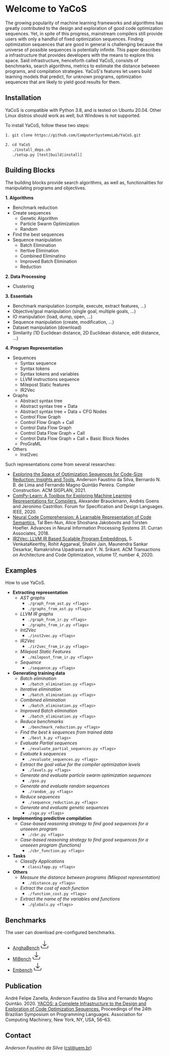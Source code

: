 # Welcome to YaCoS

The growing popularity of machine learning frameworks and algorithms has greatly contributed to the design and exploration of good code optimization sequences. Yet, in spite of this progress, mainstream compilers still provide users with only a handful of fixed optimization sequences. Finding optimization sequences that are good in general is challenging because the universe of possible sequences is potentially infinite. This paper describes a infrastructure that provides developers with the means to explore this space. Said infrastructure, henceforth called YaCoS, consists of benchmarks, search algorithms, metrics to estimate the distance between programs, and compilation strategies. YaCoS's features let users build learning models that predict, for unknown programs, optimization sequences that are likely to yield good results for them.

## Installation

YaCoS is compatible with Python 3.8, and is tested on Ubuntu 20.04. Other Linux distros should work as well, but Windows is not supported.

To install YaCoS, follow these two steps:


```
1. git clone https://github.com/ComputerSystemsLab/YaCoS.git
```

```
2. cd YaCoS
   ./install_deps.sh
   ./setup.py [test|build|install]
```

## Building Blocks

The building blocks provide search algorithms, as well as, functionalities for manipulating programs and objectives.

**1. Algorithms**

   - Benchmark reduction
   - Create sequences
     - Genetic Algorithm
     - Particle Swarm Optimization
     - Random
   - Find the best sequences
   - Sequence manipulation
     - Batch Elimination
     - Itertive Elimination
     - Combined Eliminatino
     - Improved Batch Elimination
     - Reduction

**2. Data Processing**

   - Clustering

**3. Essentials**

   - Benchmark manipulation (compile, execute, extract features, ...)
   - Objective/goal manipulation (single goal, multiple goals, ...)
   - IO manipulation (load, dump, open, ...)
   - Sequence manipulation (create, modification, ...)
   - Dataset manipulation (download)
   - Similarity (1D Euclidean distance, 2D Euclidean distance, edit distance, ...)

**4. Program Representation**

   - Sequences
     - Syntax sequence
     - Syntax tokens
     - Syntax tokens and variables
     - LLVM instructions sequence
     - Milepost Static features  
     - IR2Vec
   - Graphs
     - Abstract syntax tree
     - Abstract syntax tree + Data
     - Abstract syntax tree + Data + CFG Nodes
     - Control Flow Graph
     - Control Flow Graph + Call
     - Control Data Flow Graph
     - Control Data Flow Graph + Call
     - Control Data Flow Graph + Call + Basic Block Nodes
     - ProGraML
   - Others
     - Inst2vec

Such representations come from several researches:
- [Exploring the Space of Optimization Sequences for Code-Size Reduction: Insights and Tools.](https://doi.org/10.1145/3446804.3446849) Anderson Faustino da Silva, Bernardo N. B. de Lima and Fernando Magno Quintão Pereira. Compiler Construction. ACM SIGPLAN, 2021.
- [ComPy-Learn: A Toolbox for Exploring Machine Learning Representations for Compilers.](https://doi.org/10.1109/FDL50818.2020.9232946) Alexander Brauckmann, Andrés Goens and Jeronimo Castrillon. Forum for Specification and Design Languages. IEEE, 2020.
- [Neural Code Comprehension: A Learnable Representation of Code Semantics.](https://arxiv.org/abs/1806.07336) Tal Ben-Nun, Alice Shoshana Jakobovits and Torsten Hoefler. Advances in Neural Information Processing Systems 31. Curran Associates, 2018.
- [IR2Vec: LLVM IR Based Scalable Program Embeddings.](https://doi.org/10.1145/3418463) S. VenkataKeerthy, Rohit Aggarwal, Shalini Jain, Maunendra Sankar Desarkar, Ramakrishna Upadrasta and Y. N. Srikant. ACM Transactions on Architecture and Code Optimization, volume 17, number 4, 2020.

## Examples

 How to use YaCoS.

- **Extracting representation**
   - *AST graphs*
      - `./graph_from_ast.py <flags>`
      - `./graphs_from_ast.py <flags>`
   - *LLVM IR graphs*
      - `./graph_from_ir.py <flags>`
      - `./graphs_from_ir.py <flags>`
   - *Int2Vec*
      - `./inst2vec.py <flags>`
   - *IR2Vec*
     - `./ir2vec_from_ir.py <flags>`      
   - *Milepost Static Features*
      - `./milepost_from_ir.py <flags>`
   - *Sequence*
      - `./sequence.py <flags>`
- **Generating training data**
   - *Batch elimination*
      - `./batch_elimination.py <flags>`
   - *Iterative elimination*
      - `./batch_elimination.py <flags>`
   - *Combined elimination*
      - `./batch_elimination.py <flags>`
   - *Improved Batch elimination*
      - `./batch_elimination.py <flags>`
   - *Reduce benchmarks*
     - `./benchmark_reduction.py <flags>`
   - *Find the best k sequences from trained data*
     - `./best_k.py <flags>`
   - *Evaluate Partial sequences*
     - `./evaluate_partial_sequences.py <flags>`
   - *Evaluate k sequences*
     - `./evaluate_sequences.py <flags>`
   - *Extract the goal value for the compiler optimization levels*
     - `./levels.py <flags>`
   - *Generate and evaluate particle swarm optimization sequences*
     - `./pso.py`
   - *Generate and evaluate random sequences*
     - `./random_.py <flags>`
   - *Reduce sequences*
     - `./sequence_reduction.py <flags>`
   - *Generate and evaluate genetic sequences*
     - `./sga.py <flags>`
- **Implementing predictive compilation**
   - *Case-based reasoning strategy to find good sequences for a unseeen program*
     - `./cbr.py <flags>`
   - *Case-based reasoning strategy to find good sequences for a unseeen program (functions)*
     - `./cbr_function.py <flags>`
- **Tasks**
  - *Classify Applications*
    - `classifapp.py <flags>`
- **Others**
   - *Measure the distance between programs (Milepost representation)*
     - `./distance.py <flags>`
   - *Extract the cost of each function*
     - `./function_cost.py <flags>`
   - *Extract the name of the variables and functions*
     - `./globals.py <flags>`

## Benchmarks

The user can download pre-configured benchmarks.

- <a href="http://cuda.dcc.ufmg.br/angha/about">AnghaBench</a><a href="http://www.csl.uem.br/repository/data/AnghaBench.tar.xz"><img src="images/download.png" alt="Donwnload" width=32 height=32></a>
- <a href="http://vhosts.eecs.umich.edu/mibench/">MiBench</a><a href="http://www.csl.uem.br/repository/data/MiBench.tar.xz"><img src="images/download.png" alt="Donwnload" width=32 height=32></a>
- <a href="https://www.embench.org/">Embench</a><a href="http://www.csl.uem.br/repository/data/embench-iot.tar.xz"><img src="images/download.png" alt="Donwnload" width=32 height=32></a>

## Publication

André Felipe Zanella, Anderson Faustino da Silva and Fernando Magno Quintão. 2020. [YACOS: a Complete Infrastructure to the Design and Exploration of Code Optimization Sequences.](https://doi.org/10.1145/3427081.3427089) Proceedings of the 24th Brazilian Symposium on Programming Languages. Association for Computing Machinery, New York, NY, USA, 56–63.

## Contact

_Anderson Faustino da Silva_ (csl@uem.br)
